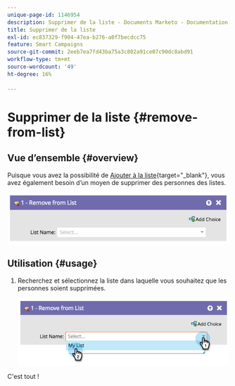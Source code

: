 ```yaml
---
unique-page-id: 1146954
description: Supprimer de la liste - Documents Marketo - Documentation du produit
title: Supprimer de la liste
exl-id: ec837329-f904-47ea-b276-a0f7becdcc75
feature: Smart Campaigns
source-git-commit: 2eeb7ea7fd43ba75a3c802a91ce07c90dc8abd91
workflow-type: tm+mt
source-wordcount: '49'
ht-degree: 16%

---
```


# Supprimer de la liste {#remove-from-list}

## Vue d’ensemble {#overview}

Puisque vous avez la possibilité de [Ajouter à la liste](/help/marketo/product-docs/core-marketo-concepts/smart-campaigns/flow-actions/add-to-list.md){target="_blank"}, vous avez également besoin d’un moyen de supprimer des personnes des listes.

![](assets/image2014-9-22-10-3a44-3a3.png)

## Utilisation {#usage}

1. Recherchez et sélectionnez la liste dans laquelle vous souhaitez que les personnes soient supprimées.

   ![](assets/image2014-9-22-10-3a44-3a7.png)

C&#39;est tout !
